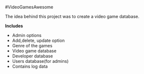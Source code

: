 #VideoGamesAwesome

<p>The idea behind this project was to create a video game database.</p>

<b>Includes</b>
* Admin options
* Add,delete, update option
* Genre of the games
* Video game database
* Developer database
* Users database(for admins)
* Contains log data
